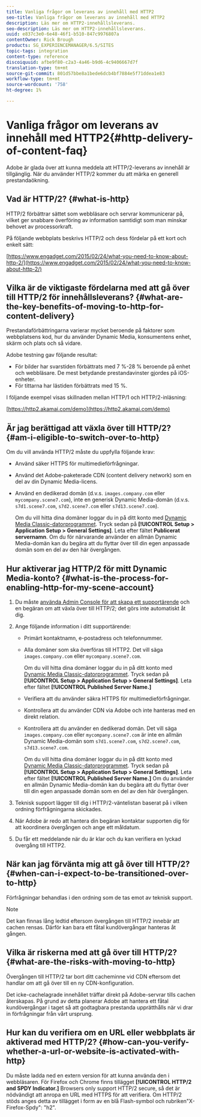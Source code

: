 ```yaml
---
title: Vanliga frågor om leverans av innehåll med HTTP2
seo-title: Vanliga frågor om leverans av innehåll med HTTP2
description: Läs mer om HTTP2-innehållsleverans.
seo-description: Läs mer om HTTP2-innehållsleverans.
uuid: e837c3e0-6e48-46f1-b510-847c9976807a
contentOwner: Rick Brough
products: SG_EXPERIENCEMANAGER/6.5/SITES
topic-tags: integration
content-type: reference
discoiquuid: afbe9f80-c2a3-4a46-b9d6-4c9406667d7f
translation-type: tm+mt
source-git-commit: 801d57bbe8a1bede6dcb4bf7884e5f71ddea1e83
workflow-type: tm+mt
source-wordcount: '758'
ht-degree: 1%

---
```



# Vanliga frågor om leverans av innehåll med HTTP2{#http-delivery-of-content-faq}

Adobe är glada över att kunna meddela att HTTP/2-leverans av innehåll är tillgänglig. När du använder HTTP/2 kommer du att märka en generell prestandaökning.

## Vad är HTTP/2? {#what-is-http}

HTTP/2 förbättrar sättet som webbläsare och servrar kommunicerar på, vilket ger snabbare överföring av information samtidigt som man minskar behovet av processorkraft.

På följande webbplats beskrivs HTTP/2 och dess fördelar på ett kort och enkelt sätt:

[https://www.engadget.com/2015/02/24/what-you-need-to-know-about-http-2/](https://www.engadget.com/2015/02/24/what-you-need-to-know-about-http-2/)

## Vilka är de viktigaste fördelarna med att gå över till HTTP/2 för innehållsleverans? {#what-are-the-key-benefits-of-moving-to-http-for-content-delivery}

Prestandaförbättringarna varierar mycket beroende på faktorer som webbplatsens kod, hur du använder Dynamic Media, konsumentens enhet, skärm och plats och så vidare.

Adobe testning gav följande resultat:

* För bilder har svarstiden förbättrats med 7 %-28 % beroende på enhet och webbläsare. De mest betydande prestandavinster gjordes på iOS-enheter.
* För tittarna har lästiden förbättrats med 15 %.

I följande exempel visas skillnaden mellan HTTP/1 och HTTP/2-inläsning:

[https://http2.akamai.com/demo](https://http2.akamai.com/demo)

## Är jag berättigad att växla över till HTTP/2? {#am-i-eligible-to-switch-over-to-http}

Om du vill använda HTTP/2 måste du uppfylla följande krav:

* Använd säker HTTPS för multimedieförfrågningar.
* Använd det Adobe-paketerade CDN (content delivery network) som en del av din Dynamic Media-licens.
* Använd en dedikerad domän (d.v.s. `images.company.com` eller `mycompany.scene7.com`), inte en generisk Dynamic Media-domän (d.v.s. `s7d1.scene7.com`, `s7d2.scene7.com` eller `s7d13.scene7.com`).

   Om du vill hitta dina domäner loggar du in på ditt konto med [Dynamic Media Classic-datorprogrammet](https://experienceleague.adobe.com/docs/dynamic-media-classic/using/intro/dynamic-media-classic-desktop-app.html?lang=en#system-requirements-dmc-app). Tryck sedan på **[!UICONTROL Setup > Application Setup > General Settings]**. Leta efter fältet **Publicerat servernamn**. Om du för närvarande använder en allmän Dynamic Media-domän kan du begära att du flyttar över till din egen anpassade domän som en del av den här övergången.

## Hur aktiverar jag HTTP/2 för mitt Dynamic Media-konto? {#what-is-the-process-for-enabling-http-for-my-scene-account}

1. Du måste [använda Admin Console för att skapa ett supportärende](https://helpx.adobe.com/enterprise/admin-guide.html/enterprise/using/support-for-experience-cloud.ug.html) och en begäran om att växla över till HTTP/2; det görs inte automatiskt åt dig.
1. Ange följande information i ditt supportärende:

   * Primärt kontaktnamn, e-postadress och telefonnummer.
   * Alla domäner som ska överföras till HTTP2. Det vill säga `images.company.com` eller `mycompany.scene7.com`.

      Om du vill hitta dina domäner loggar du in på ditt konto med [Dynamic Media Classic-datorprogrammet](https://experienceleague.adobe.com/docs/dynamic-media-classic/using/intro/dynamic-media-classic-desktop-app.html?lang=en#system-requirements-dmc-app). Tryck sedan på **[!UICONTROL Setup > Application Setup > General Settings]**. Leta efter fältet **[!UICONTROL Published Server Name.]**

   * Verifiera att du använder säkra HTTPS för multimedieförfrågningar.
   * Kontrollera att du använder CDN via Adobe och inte hanteras med en direkt relation.
   * Kontrollera att du använder en dedikerad domän. Det vill säga `images.company.com` eller `mycompany.scene7.com` är inte en allmän Dynamic Media-domän som `s7d1.scene7.com`, `s7d2.scene7.com`, `s7d13.scene7.com`.

      Om du vill hitta dina domäner loggar du in på ditt konto med [Dynamic Media Classic-datorprogrammet](https://experienceleague.adobe.com/docs/dynamic-media-classic/using/intro/dynamic-media-classic-desktop-app.html?lang=en#system-requirements-dmc-app). Tryck sedan på **[!UICONTROL Setup > Application Setup > General Settings]**. Leta efter fältet **[!UICONTROL Published Server Name.]** Om du använder en allmän Dynamic Media-domän kan du begära att du flyttar över till din egen anpassade domän som en del av den här övergången.

1. Teknisk support lägger till dig i HTTP/2-väntelistan baserat på i vilken ordning förfrågningarna skickades.
1. När Adobe är redo att hantera din begäran kontaktar supporten dig för att koordinera övergången och ange ett måldatum.
1. Du får ett meddelande när du är klar och du kan verifiera en lyckad övergång till HTTP2.

## När kan jag förvänta mig att gå över till HTTP/2? {#when-can-i-expect-to-be-transitioned-over-to-http}

Förfrågningar behandlas i den ordning som de tas emot av teknisk support.

>[!NOTE]
>
>Det kan finnas lång ledtid eftersom övergången till HTTP/2 innebär att cachen rensas. Därför kan bara ett fåtal kundövergångar hanteras åt gången.

## Vilka är riskerna med att gå över till HTTP/2? {#what-are-the-risks-with-moving-to-http}

Övergången till HTTP/2 tar bort ditt cacheminne vid CDN eftersom det handlar om att gå över till en ny CDN-konfiguration.

Det icke-cachelagrade innehållet träffar direkt på Adobe-servrar tills cachen återskapas. På grund av detta planerar Adobe att hantera ett fåtal kundövergångar i taget så att godtagbara prestanda upprätthålls när vi drar in förfrågningar från vårt ursprung.

## Hur kan du verifiera om en URL eller webbplats är aktiverad med HTTP/2? {#how-can-you-verify-whether-a-url-or-website-is-activated-with-http}

Du måste ladda ned en extern version för att kunna använda den i webbläsaren. För Firefox och Chrome finns tillägget **[!UICONTROL HTTP/2 and SPDY Indicator.]** Browsers only support HTTP/2 secure, så det är nödvändigt att anropa en URL med HTTPS för att verifiera. Om HTTP/2 stöds anges detta av tillägget i form av en blå Flash-symbol och rubriken&quot;X-Firefox-Spdy&quot;: &quot;h2&quot;.
